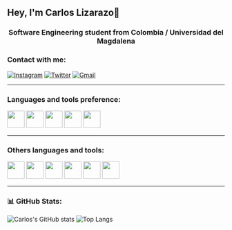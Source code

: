 ## Hey, I'm Carlos Lizarazo👋

<h3 align="center">Software Engineering student from Colombia / Universidad del Magdalena </h3>

### Contact with me:

[![Instagram](https://img.shields.io/badge/Instagram-pink?style=for-the-badge&logo=instagram)](https://www.instagram.com/calerre_/)
[![Twitter](https://img.shields.io/badge/Twitter-blue?style=for-the-badge&logo=twitter)](https://x.com/cxrlos_lzr)
[![Gmail](https://img.shields.io/badge/Gmail-red?style=for-the-badge&logo=gmail)](mailto:carandres203@gmail.com)

---

### Languages and tools preference:

<img src="https://cdn.jsdelivr.net/gh/devicons/devicon/icons/java/java-original.svg" width="40"/>
<img src="https://cdn.jsdelivr.net/gh/devicons/devicon/icons/javascript/javascript-original.svg" width="40"/>
<img src="https://cdn.jsdelivr.net/gh/devicons/devicon/icons/html5/html5-original.svg" width="40"/>
<img src="https://cdn.jsdelivr.net/gh/devicons/devicon/icons/css3/css3-original.svg" width="40"/>
<img src="https://cdn.jsdelivr.net/gh/devicons/devicon/icons/vscode/vscode-original.svg" width="40"/>

---

### Others languages and tools:

<img src="https://cdn.jsdelivr.net/gh/devicons/devicon/icons/intellij/intellij-original.svg" width="40"/>
<img src="https://cdn.jsdelivr.net/gh/devicons/devicon/icons/angular/angular-original.svg" width="40"/>
<img src="https://cdn.jsdelivr.net/gh/devicons/devicon/icons/python/python-original.svg" width="40"/>
<img src="https://cdn.jsdelivr.net/gh/devicons/devicon/icons/c/c-original.svg" width="40"/>
<img src="https://cdn.jsdelivr.net/gh/devicons/devicon/icons/cplusplus/cplusplus-original.svg" width="40"/>
<img src="https://cdn.jsdelivr.net/gh/devicons/devicon/icons/react/react-original.svg" width="40"/>

---

### 📊 GitHub Stats:

![Carlos's GitHub stats](https://github-readme-stats.vercel.app/api?username=CALR0&show_icons=true&theme=radical)
![Top Langs](https://github-readme-stats.vercel.app/api/top-langs/?username=CALR0&layout=compact&theme=radical)
